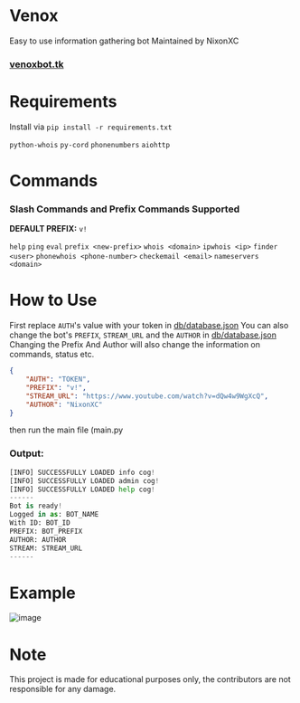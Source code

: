 # Venox

Easy to use information gathering bot
Maintained by NixonXC<br>
<h3><a href="https://venoxbot.tk/">venoxbot.tk</a></h3>

# Requirements

Install via `pip install -r requirements.txt`

`python-whois`
`py-cord`
`phonenumbers`
`aiohttp`

# Commands

<h3>Slash Commands and Prefix Commands Supported </h3>

**DEFAULT PREFIX:** `v!`

`help` `ping` `eval` `prefix <new-prefix>` `whois <domain>` `ipwhois <ip>` `finder <user>` `phonewhois <phone-number>` `checkemail <email>` `nameservers <domain>`

# How to Use

First replace `AUTH`'s value with your token in <a href="https://github.com/NixonXC/Veno/blob/main/db/database.json">db/database.json<a>
You can also change the bot's `PREFIX`,  `STREAM_URL` and the `AUTHOR` in <a href="https://github.com/NixonXC/Veno/blob/main/db/database.json">db/database.json<a> Changing the Prefix And Author will also change the information on commands, status etc.

```json
{
    "AUTH": "TOKEN",
    "PREFIX": "v!",
    "STREAM_URL": "https://www.youtube.com/watch?v=dQw4w9WgXcQ",
    "AUTHOR": "NixonXC"
}
```

then run the main file (main.py

<h3>Output:</h3>
    
```py
[INFO] SUCCESSFULLY LOADED info cog!
[INFO] SUCCESSFULLY LOADED admin cog!
[INFO] SUCCESSFULLY LOADED help cog!
------
Bot is ready!
Logged in as: BOT_NAME
With ID: BOT_ID
PREFIX: BOT_PREFIX
AUTHOR: AUTHOR
STREAM: STREAM_URL
------
```

# Example

![image](https://user-images.githubusercontent.com/81410474/173798814-093d0988-f793-4155-bc32-3632e5d4112b.png)

# Note

This project is made for educational purposes only, the contributors are not responsible for any damage.
